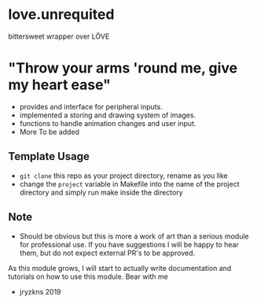 # love.unrequited
bittersweet wrapper over LÖVE

# "Throw your arms 'round me, give my heart ease"
- provides and interface for peripheral inputs. 
- implemented a storing and drawing system of images.
- functions to handle animation changes and user input.
- More To be added

## Template Usage
- `git clone` this repo as your project directory, rename as you like
- change the `project` variable in Makefile into the name of the project directory and simply run make inside the directory

## Note
- Should be obvious but this is more a work of art than a serious module for professional use. If you have suggestions I will be happy to hear them, but do not expect external PR's to be approved.

As this module grows, I will start to actually write documentation and tutorials on how to use this module. Bear with me

- jryzkns 2019
